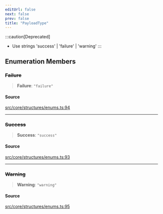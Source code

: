 ```yaml
---
editUrl: false
next: false
prev: false
title: "PayloadType"
---
```


:::caution[Deprecated]
- Use strings 'success' | 'failure' | 'warning'
:::

## Enumeration Members

### ~~Failure~~

> **Failure**: `"failure"`

#### Source

[src/core/structures/enums.ts:94](https://github.com/sern-handler/handler/blob/2120b18c4e53e298bc3568422781c1bda05a7177/src/core/structures/enums.ts#L94)

***

### ~~Success~~

> **Success**: `"success"`

#### Source

[src/core/structures/enums.ts:93](https://github.com/sern-handler/handler/blob/2120b18c4e53e298bc3568422781c1bda05a7177/src/core/structures/enums.ts#L93)

***

### ~~Warning~~

> **Warning**: `"warning"`

#### Source

[src/core/structures/enums.ts:95](https://github.com/sern-handler/handler/blob/2120b18c4e53e298bc3568422781c1bda05a7177/src/core/structures/enums.ts#L95)
